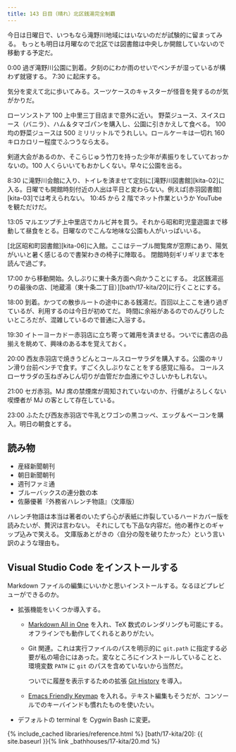 ```yaml
---
title: 143 日目（晴れ）北区銭湯完全制覇
---
```


今日は日曜日で、いつもなら滝野川地域にはいないのだが試験的に留まってみる。
もっとも明日は月曜なので北区では図書館は中央しか開館していないので移動する予定だ。

0:00 過ぎ滝野川公園に到着。夕刻のにわか雨のせいでベンチが湿っているが構わず就寝する。
7:30 に起床する。

気分を変えて北に歩いてみる。スーツケースのキャスターが怪音を発するのが気がかりだ。

ローソンストア 100 上中里三丁目店まで意外に近い。
野菜ジュース、スイスロース（バニラ）、ハム＆タマゴパンを購入し、公園に引きかえして食べる。
100 均の野菜ジュースは 500 ミリリットルでうれしい。ロールケーキは一切れ 160 キロカロリー程度でふつうなら太る。

剣道大会があるのか、そこらじゅう竹刀を持った少年が素振りをしていておっかないの。100 人くらいいてもおかしくない。早々に公園を出る。

8:30 に滝野川会館に入り、トイレを済ませて定刻に[滝野川図書館][kita-02]に入る。日曜でも開館時刻付近の人出は平日と変わらない。例えば[赤羽図書館][kita-03]では考えられない。
10:45 から 2 階でネット作業というか YouTube を観ただけだ。

13:05 マルエツプチ上中里店でカルビ丼を買う。それから昭和町児童遊園まで移動して昼食をとる。日曜なのでこんな地味な公園も人がいっぱいいる。

[北区昭和町図書館][kita-06]に入館。ここはテーブル閲覧席が窓際にあり、陽気がいいと暑く感じるので書架わきの椅子に陣取る。
閉館時刻ギリギリまで本を読んで過ごす。

17:00 から移動開始。久しぶりに東十条方面へ向かうことにする。
北区銭湯巡りの最後の店、[地蔵湯（東十条二丁目）][bath/17-kita/20]に行くことにする。

18:00 到着。かつての散歩ルートの途中にある銭湯だ。百回以上ここを通り過ぎているが、利用するのは今日が初めてだ。
時間に余裕があるのでのんびりしたいところだが、混雑しているので普通に入浴する。

19:30 イトーヨーカドー赤羽店に立ち寄って雑用を済ませる。ついでに書店の品揃えを眺めて、興味のある本を覚えておく。

20:00 西友赤羽店で焼きうどんとコールスローサラダを購入する。公園のキリン滑り台前ベンチで食す。すごく久しぶりなことをする感覚に陥る。
コールスローサラダの玉ねぎみじん切りが血管だか血液にやさしいかもしれない。

21:00 セガ赤羽。MJ 席の禁煙席が周知されていないのか、行儀がよろしくない喫煙者が MJ の客として存在している。

23:00 ふたたび西友赤羽店で牛乳とワゴンの黒コッペ、エッグ＆ベーコンを購入。明日の朝食とする。

## 読み物

* 産経新聞朝刊
* 朝日新聞朝刊
* 週刊ファミ通
* ブルーバックスの連分数の本
* 佐藤優著『外務省ハレンチ物語』（文庫版）

ハレンチ物語は本当は著者のいたずら心が表紙に炸裂しているハードカバー版を読みたいが、贅沢は言わない。
それにしても下品な内容だ。他の著作とのギャップ込みで笑える。
文庫版あとがきの〈自分の殻を破りたかった〉という言い訳のような理由も。

## Visual Studio Code をインストールする

Markdown ファイルの編集にいいかと思いインストールする。なるほどプレビューができるのか。

* 拡張機能をいくつか導入する。
  * [Markdown All in One](https://marketplace.visualstudio.com/items?itemName=yzhang.markdown-all-in-one) を入れ、TeX 数式のレンダリングも可能にする。オフラインでも動作してくれるとありがたい。
  * Git 関連。これは実行ファイルのパスを明示的に `git.path` に指定する必要が私の場合にはあった。変なところにインストールしていることと、環境変数 `PATH` に `git` のパスを含めていないから当然だ。

    ついでに履歴を表示するための拡張 [Git History](https://marketplace.visualstudio.com/items?itemName=donjayamanne.githistory) を導入。
  * [Emacs Friendly Keymap](https://marketplace.visualstudio.com/items?itemName=lfs.vscode-emacs-friendly) を入れる。テキスト編集もそうだが、コンソールでのキーバインドも慣れたものを使いたい。
* デフォルトの terminal を Cygwin Bash に変更。

{% include_cached libraries/reference.html %}
[bath/17-kita/20]: {{ site.baseurl }}{% link _bathhouses/17-kita/20.md %}
